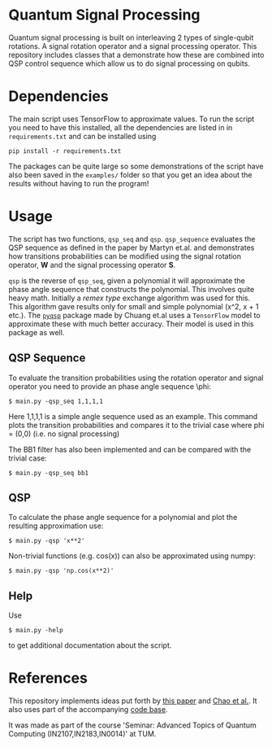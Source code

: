 # Quantum Signal Processing
Quantum signal processing is built on interleaving 2 types of single-qubit rotations. A signal rotation operator and a signal processing operator. This repository includes classes that a demonstrate how these are combined into QSP control sequence which allow us to do signal processing on qubits.

# Dependencies 
The main script uses TensorFlow to approximate values. 
To run the script you need to have this installed, all 
the dependencies are listed in in `requirements.txt` and
can be installed using 
```
pip install -r requirements.txt
```
The packages can be quite large so some demonstrations
of the script have also been saved in the `examples/`
folder so that you get an idea about the results without
having to run the program!

# Usage

The script has two functions, `qsp_seq` and `qsp`. `qsp_sequence` evaluates the
QSP sequence as defined in the paper by Martyn et.al. and demonstrates how 
transitions probabilities can be modified using the signal rotation operator,
**W** and the signal processing operator **S**.

`qsp` is the reverse of `qsp_seq`, given a polynomial it will approximate the 
phase angle sequence that constructs the polynomial. This involves 
quite heavy math. Initially a *remex type* exchange algorithm was used for this.
This algorithm gave results only for small and simple polynomial (x^2, x + 1 etc.).
The [`pyqsp`](https://github.com/ichuang/pyqsp) package made by Chuang et.al uses a `TensorFlow` model to approximate
these with much better accuracy. Their model is used in this package as well.

## QSP Sequence
To evaluate the transition probabilities using the rotation operator and signal
operator you need to provide an phase angle sequence \phi:

```
$ main.py -qsp_seq 1,1,1,1
```
Here 1,1,1,1 is a simple angle sequence used as an example. This command 
plots the transition probabilities and compares it to the trivial case where
phi = (0,0) (i.e. no signal processing)


The BB1 filter has also been implemented and can be compared with the trivial
case:
```
$ main.py -qsp_seq bb1
```

## QSP

To calculate the phase angle sequence for a polynomial and plot the 
resulting approximation use:

```
$ main.py -qsp 'x**2'
```

Non-trivial functions (e.g. cos(x)) can also be approximated using numpy:

```
$ main.py -qsp 'np.cos(x**2)'
```

## Help
Use

```
$ main.py -help
```

to get additional documentation about the script.

# References
This repository implements ideas put forth by [this paper](https://journals.aps.org/prxquantum/abstract/10.1103/PRXQuantum.2.040203) and [Chao et al.](https://github.com/alibaba-edu/angle-sequence). It also uses part of the accompanying [code base](https://github.com/ichuang/pyqsp).

It was made as part of the course 'Seminar: Advanced Topics of Quantum Computing (IN2107,IN2183,IN0014)' at TUM.

